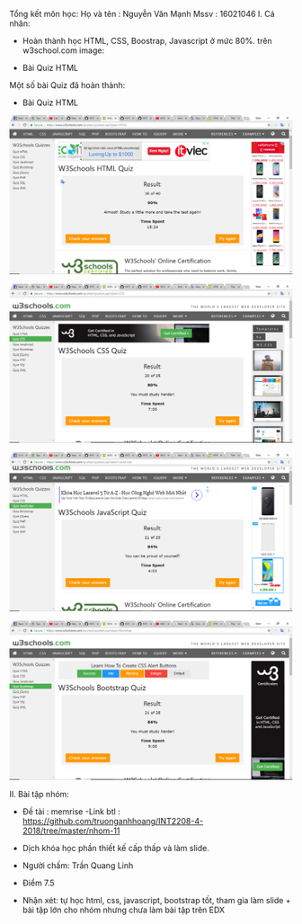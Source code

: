 Tổng kết môn học:
Họ và tên : Nguyễn Văn Mạnh
Mssv : 16021046
I. Cá nhân:
- Hoàn thành học HTML, CSS, Boostrap, Javascript ở mức 80%.
trên w3school.com
image: 
* Bài Quiz HTML

Một số bài Quiz đã hoàn thành:
* Bài Quiz HTML

![Alt text](html.png)

![Alt text](css.png)

![Alt text](js.png)

![Alt text](boostrap.png)

II. Bài tập nhóm:
- Đề tài : memrise
-Link btl : https://github.com/truonganhhoang/INT2208-4-2018/tree/master/nhom-11
- Dịch khóa học phần thiết kế cấp thấp và làm slide.

- Người chấm: Trần Quang Linh
- Điểm 7.5
- Nhận xét: tự học html, css, javascript, bootstrap tốt, tham gia làm slide + bài tập lớn cho nhóm nhưng chưa làm bài tập trên EDX
